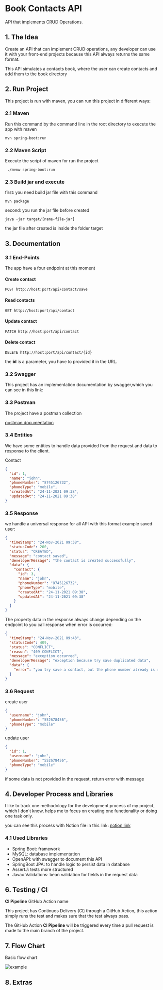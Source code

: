 # Book Contacts API

API that implements CRUD Operations.

## 1. The Idea

Create an API that can implement CRUD operations, any developer can use it with your
front-end projects because this API always returns the same format.

This API simulates a contacts book, where the user can create contacts and add them to the
book directory

## 2. Run Project

This project is run with maven, you can run this project in different ways:

### 2.1 Maven

Run this command by the command line in the root directory to execute the app with maven

```shell
mvn spring-boot:run
```

### 2.2 Maven Script

Execute the script of maven for run the project

```shell
 ./mvnw spring-boot:run
```

### 2.3 Build jar and execute

first: you need build jar file with this command

```shell
mvn package
```

second: you run the jar file before created

```shell
java -jar target/[name-file-jar]
```

the jar file after created is inside the folder target

## 3. Documentation

### 3.1 End-Points

The app have a four endpoint at this moment

#### Create contact

```shell
POST http://host:port/api/contact/save

```

#### Read contacts

```shell
GET http://host:port/api/contact
```

#### Update contact

```shell
PATCH http://host:port/api/contact

```

#### Delete contact

```shell
DELETE http://host:port/api/contact/{id}
```

the **id** is a parameter, you have to provided it in the URL.

### 3.2 Swagger

This project has an implementation documentation by swagger,which you can see in this
link:

### 3.3 Postman

The project have a postman collection

[postman documentation](https://documenter.getpostman.com/view/11724674/UVJZoJGU)

### 3.4 Entities

We have some entities to handle data provided from the request and data to response to the
client.

Contact

```json
{
  "id": 1,
  "name": "john",
  "phoneNumber": "8745126732",
  "phoneType": "mobile",
  "createdAt": "24-11-2021 09:38",
  "updatedAt": "24-11-2021 09:38"
}
```

### 3.5 Response

we handle a universal response for all API with this format example saved user:

```json
{
  "timeStamp": "24-Nov-2021 09:38",
  "statusCode": 200,
  "status": "CREATED",
  "message": "contact saved",
  "developerMessage": "the contact is created successfully",
  "data": {
    "contact": {
      "id": 3,
      "name": "john",
      "phoneNumber": "8745126732",
      "phoneType": "mobile",
      "createdAt": "24-11-2021 09:38",
      "updatedAt": "24-11-2021 09:38"
    }
  }
}
```

The property data in the response always change depending on the endpoint to you call
response when error is occurred:

```json
{
  "timeStamp": "24-Nov-2021 09:43",
  "statusCode": 409,
  "status": "CONFLICT",
  "reason": "409 CONFLICT",
  "message": "exception occurred",
  "developerMessage": "exception because try save duplicated data",
  "data": {
    "error": "you try save a contact, but the phone number already is registered, remember phone numbers be uniques"
  }
}
```

### 3.6 Request

create user

```json
{
  "username": "john",
  "phoneNumber": "552678456",
  "phoneType": "mobile"
}
```

update user

```json
{
  "id": 1,
  "username": "john",
  "phoneNumber": "552678456",
  "phoneType": "mobile"
}
```

if some data is not provided in the request, return error with message

## 4. Developer Process and Libraries

I like to track one methodology for the development process of my project, which I don't
know, helps me to focus on creating one functionality or doing one task only.

you can see this process with Notion file in this link:
[notion link](https://scalloped-count-223.notion.site/d4caffd10ab74b7894cc803778aa4b9a?v=3a91d342360d4b53b5fa965414d772ec)

### 4.1 Used Libraries

- Spring Boot: framework
- MySQL: database implementation
- OpenAPI: with swagger to document this API
- SpringBoot JPA: to handle logic to persist data in database
- AssertJ: tests more structured
- Javax Validations: bean validation for fields in the request data

## 6. Testing / CI

**CI Pipeline** GitHub Action name

This project has Continuos Delivery (CI) through a GitHub Action, this action simply runs
the test and makes sure that the test always pass.

The GitHub Action **CI Pipeline** will be triggered every time a pull request is made to
the main branch of the project.

## 7. Flow Chart

Basic flow chart

![example](https://objectstorage.us-phoenix-1.oraclecloud.com/p/-urVeoj3kC_2n7bSv6-ZsVrusA5gBL73fpeZ401DCkxkjz8ViBS59YdPk0RyqBRm/n/axpnfrotfkdm/b/oci-bucket/o/book%20contact%20flowchart.jpg)

## 8. Extras
